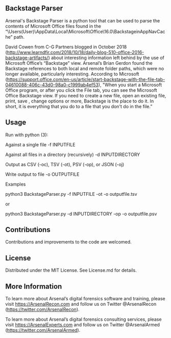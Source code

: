## Backstage Parser ##

Arsenal's Backstage Parser is a python tool that can be used to parse the contents of Microsoft Office files found in the “\Users\(User)\AppData\Local\Microsoft\Office\16.0\BackstageinAppNavCache” path.

David Cowen from C-G Partners blogged in October 2018 (http://www.learndfir.com/2018/10/18/daily-blog-510-office-2016-backstage-artifacts/) about interesting information left behind by the use of Microsoft Office’s “Backstage” view. Arsenal’s Brian Gerdon found the Backstage references to both local and remote folder paths, which were no longer available, particularly interesting. According to Microsoft (https://support.office.com/en-us/article/start-backstage-with-the-file-tab-04610088-406c-43d0-98a0-c1999ab4ef53), "When you start a Microsoft Office program, or after you click the File tab, you can see the Microsoft Office Backstage view. If you need to create a new file, open an existing file, print, save , change options or more, Backstage is the place to do it. In short, it is everything that you do to a file that you don't do in the file.”

## Usage ##
Run with python (3): 

Against a single file -f INPUTFILE

Against all files in a directory (recursively) -d INPUTDIRECTORY

Output as CSV (-oc), TSV (-ot), PSV (-op), or JSON (-oj)

Write output to file -o OUTPUTFILE

Examples

python3 BackstageParser.py -f INPUTFILE -ot -o outputfile.tsv

or

python3 BackstageParser.py -d INPUTDIRECTORY -op -o outputfile.psv


## Contributions ##

Contributions and improvements to the code are welcomed.

## License ##

Distributed under the MIT License. See License.md for details.

## More Information ##

To learn more about Arsenal’s digital forensics software and training, please visit https://ArsenalRecon.com and follow us on Twitter @ArsenalRecon (https://twitter.com/ArsenalRecon).

To learn more about Arsenal’s digital forensics consulting services, please visit https://ArsenalExperts.com and follow us on Twitter @ArsenalArmed (https://twitter.com/ArsenalArmed).

